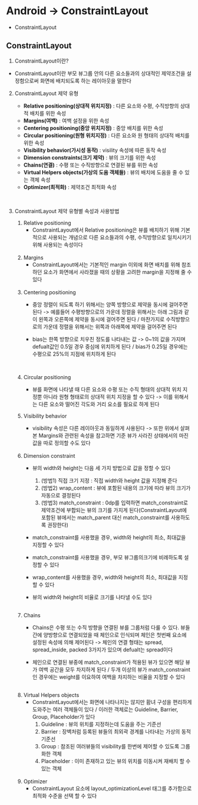 # Android -> ConstraintLayout

* ConstraintLayout

## ConstraintLayout

1. ConstraintLayout이란?

* ConstraintLayout이란 부모 뷰그룹 안의 다른 요소들과의 상대적인 제약조건을 설정함으로써 화면에 배치되도록 하는 레이아웃을 말한다

2. ConstraintLayout 제약 유형

    * **Relative positioning(상대적 위치지정)** : 다른 요소와 수평, 수직방향의 상대적 배치를 위한 속성
    * **Margins(여백)** : 여백 설정을 위한 속성
    * **Centering positioning(중앙 위치지정)** : 중앙 배치를 위한 속성
    * **Circular positioning(원형 위치지정)** : 다른 요소와 원 형태의 상대적 배치를 위한 속성
    * **Visibility behavior(가시성 동작)** : visility 속성에 따른 동작 속성
    * **Dimension constraints(크기 제약)** : 뷰의 크기를 위한 속성
    * **Chains(연결)** : 수평 또는 수직방향으로 연결된 뷰를 위한 속성
    * **Virtual Helpers objects(가상의 도움 객체들)** : 뷰의 배치에 도움을 줄 수 있는 객체 속성
    * **Optimizer(최적화)** : 제약조건 최적화 속성

<br>

3. ConstraintLayout 제약 유형별 속성과 사용방법

    1. Relative positioning
        * ConstraintLayout에서 Relative positioning은 뷰를 배치하기 위해 기본적으로 사용되는 개념으로 다른 요소들과의 수평, 수직방향으로 일치시키기 위해 사용되는 속성이다

    <br>

    2. Margins
        * ConstraintLayout에서는 기본적인 margin 이외에 화면 배치를 위해 참조하던 요소가 화면에서 사라졌을 때의 상황을 고려한 margin을 지정해 줄 수 있다

    <br>

    3. Centering positioning
        * 중앙 정렬이 되도록 하기 위해서는 양쪽 방향으로 제약을 동시에 걸어주면 된다 -> 예를들어 수평방향으로의 가운데 정렬을 위해서는 아래 그림과 같이 왼쪽과 오른쪽에 제약을 동시에 걸어주면 된다 /  마찬가지로 수직방향으로의 가운데 정렬을 위해서는 위쪽과 아래쪽에 제약을 걸어주면 된다

        * bias는 한쪽 방향으로 치우친 정도를 나타내는 값 -> 0~1의 값을 가지며 defualt값인 0.5일 경우 중심에 위치하게 된다 / bias가 0.25일 경우에는 수평으로 25%의 지점에 위치하게 된다

    <br>

    4. Circular positioning
        * 뷰를 화면에 나타낼 때 다른 요소와 수평 또는 수직 형태의 상대적 위치 지정뿐 아니라 원형 형태로의 상대적 위치 지정을 할 수 있다 -> 이를 위해서는 다른 요소와 떨어진 각도와 거리 요소를 필요로 하게 된다

    5. Visibility behavior
        * visibility 속성은 다른 레이아웃과 동일하게 사용된다 -> 또한 위에서 살펴본 Margins와 관련된 속성을 참고하면 기준 뷰가 사라진 상태에서의 마진 값을 따로 정의할 수도 있다

    <br>

    6. Dimension constraint
        * 뷰의 width와 height는 다음 세 가지 방법으로 값을 정할 수 있다
            1. (방법1) 직접 크기 지정 : 직접 width와 height 값을 지정해 준다
            2. (방법2) wrap_content : 뷰에 포함된 내용의 크기에 따라 뷰의 크기가 자동으로 결정된다
            3. (방법3) match_constraint : 0dp를 입력하면 match_constraint로 제약조건에 부합되는 뷰의 크기를 가지게 된다(ConstraintLayout에 포함된 뷰에서는 match_parent 대신 match_constraint를 사용하도록 권장한다)

        * match_constraint를 사용했을 경우, width와 height의 최소, 최대값을 지정할 수 있다

        * match_constraint를 사용했을 경우, 부모 뷰그룹의크기에 비례하도록 설정할 수 있다

        * wrap_content를 사용했을 경우, width와 height의 최소, 최대값을 지정할 수 있다

        * 뷰의 width와 height의 비율로 크기를 나타낼 수도 있다

    <br>

    7. Chains
        * Chains은 수평 또는 수직 방향을 연결된 뷰를 그룹처럼 다룰 수 있다. 뷰들간에 양방향으로 연결되었을 때 체인으로 인식되며 체인은 첫번째 요소에 설정된 속성에 의해 제어된다 -> 체인의 연결 형태는 spread, spread_inside, packed 3가지가 있으며 defualt는 spread이다

        * 체인으로 연결된 뷰중에 match_constraint가 적용된 뷰가 있으면 해당 뷰가 여백 공간을 모두 차지하게 된다 / 두개 이상의 뷰가 match_constraint인 경우에는 weight를 이요하여 여백을 차지하는 비율을 지정할 수 있다

    <br>

    8. Virtual Helpers objects
        * ConstraintLayout에서는 화면에 나타나지는 않지만 홤녀 구성을 편리하게 도와주는 여러 객체들이 있다 / 이러한 객체로는 Guideline, Barrier, Group, Placeholder가 있다
            1. Guideline : 뷰의 위치를 지정하는데 도움을 주는 기준선
            2. Barrier : 장벽처럼 등록된 뷰들의 최외곽 경계를 나타내는 가상의 동적 기준선
            3. Group : 참조된 여러뷰들의 visibility를 한번에 제어할 수 있도록 그룹화한 객체
            4. Placeholder : 이미 존재하고 있는 뷰의 위치를 이동시켜 재배치 할 수 있는 객체

    <br>

    9. Optimizer
        * ConstraintLayout 요소에 layout_optimizationLevel 태그를 추가함으로 최적화 수준을 선택 할 수 있다